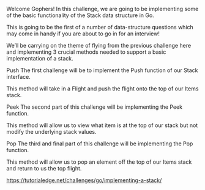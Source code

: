  Welcome Gophers! In this challenge, we are going to be implementing some of the basic functionality of the Stack data structure in Go.

This is going to be the first of a number of data-structure questions which may come in handy if you are about to go in for an interview!

We’ll be carrying on the theme of flying from the previous challenge here and implementing 3 crucial methods needed to support a basic implementation of a stack.

Push
The first challenge will be to implement the Push function of our Stack interface.

This method will take in a Flight and push the flight onto the top of our Items stack.

Peek
The second part of this challenge will be implementing the Peek function.

This method will allow us to view what item is at the top of our stack but not modify the underlying stack values.

Pop
The third and final part of this challenge will be implementing the Pop function.

This method will allow us to pop an element off the top of our Items stack and return to us the top flight.

https://tutorialedge.net/challenges/go/implementing-a-stack/